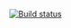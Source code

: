 [![Build status](https://ci.appveyor.com/api/projects/status/v7iqow4f9fkjo9f7/branch/main?svg=true)](https://ci.appveyor.com/project/Nikita48884/selenium/branch/main)